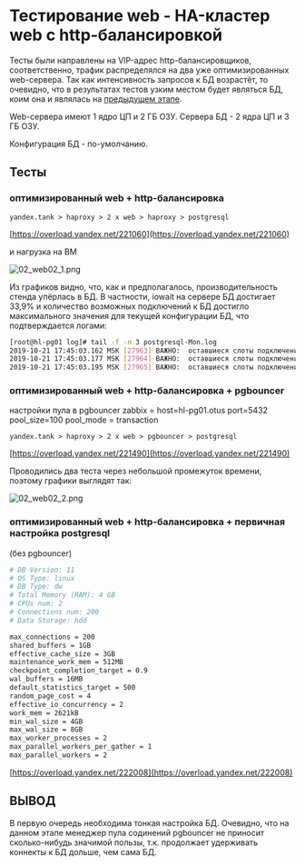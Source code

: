 # Тестирование web - HA-кластер web с http-балансировкой

Тесты были направлены на VIP-адрес http-балансировщиков, соответственно, трафик распределялся на два уже оптимизированных web-сервера. Так как интенсивность запросов к БД возрастёт, то очевидно, что в результатах тестов узким местом будет являться БД, коим она и являлась на [предыдущем этапе](web01.md).

Web-сервера имеют 1 ядро ЦП и 2 ГБ ОЗУ.
Сервера БД - 2 ядра ЦП и 3 ГБ ОЗУ.

Конфигурация БД - по-умолчанию.

## Тесты

### оптимизированный web + http-балансировка

```yandex.tank > haproxy > 2 x web > haproxy > postgresql```

[https://overload.yandex.net/221060](https://overload.yandex.net/221060)

и нагрузка на ВМ

![02_web02_1.png](files/02_web02_1.png)

Из графиков видно, что, как и предполагалось, производительность стенда упёрлась в БД. В частности, iowait на сервере БД достигает 33,9% и количество возможных подключений к БД достигло максимального значения для текущей конфигурации БД, что подтверждается логами:

```bash
[root@hl-pg01 log]# tail -f -n 3 postgresql-Mon.log
2019-10-21 17:45:03.162 MSK [27963] ВАЖНО:  оставшиеся слоты подключений зарезервированы для подключений суперпользователя (не для репликации)
2019-10-21 17:45:03.177 MSK [27964] ВАЖНО:  оставшиеся слоты подключений зарезервированы для подключений суперпользователя (не для репликации)
2019-10-21 17:45:03.195 MSK [27965] ВАЖНО:  оставшиеся слоты подключений зарезервированы для подключений суперпользователя (не для репликации)
```

### оптимизированный web + http-балансировка + pgbouncer

настройки пула в pgbouncer
zabbix = host=hl-pg01.otus port=5432 pool_size=100
pool_mode = transaction

```yandex.tank > haproxy > 2 x web > pgbouncer > postgresql```

[https://overload.yandex.net/221490](https://overload.yandex.net/221490)

Проводились два теста через небольшой промежуток времени, поэтому графики выглядят так:

![02_web02_2.png](files/02_web02_2.png)

### оптимизированный web + http-балансировка + первичная настройка postgresql

(без pgbouncer)

```bash
# DB Version: 11
# OS Type: linux
# DB Type: dw
# Total Memory (RAM): 4 GB
# CPUs num: 2
# Connections num: 200
# Data Storage: hdd

max_connections = 200
shared_buffers = 1GB
effective_cache_size = 3GB
maintenance_work_mem = 512MB
checkpoint_completion_target = 0.9
wal_buffers = 16MB
default_statistics_target = 500
random_page_cost = 4
effective_io_concurrency = 2
work_mem = 2621kB
min_wal_size = 4GB
max_wal_size = 8GB
max_worker_processes = 2
max_parallel_workers_per_gather = 1
max_parallel_workers = 2
```

[https://overload.yandex.net/222008](https://overload.yandex.net/222008)

## ВЫВОД

В первую очередь необходима тонкая настройка БД. Очевидно, что на данном этапе менеджер пула содинений pgbouncer не приносит сколько-нибудь значимой пользы, т.к. продолжает удерживать коннекты к БД дольше, чем сама БД.
